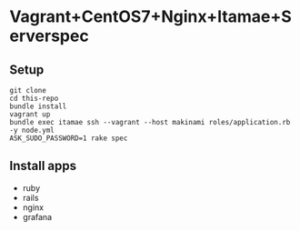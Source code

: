 # Vagrant+CentOS7+Nginx+Itamae+Serverspec

## Setup

```
git clone
cd this-repo
bundle install
vagrant up
bundle exec itamae ssh --vagrant --host makinami roles/application.rb -y node.yml
ASK_SUDO_PASSWORD=1 rake spec
```


## Install apps

* ruby
* rails
* nginx
* grafana
